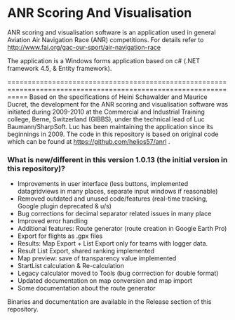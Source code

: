 # ANR Scoring And Visualisation
ANR scoring and visualisation software is an application used in general Aviation Air Navigation Race (ANR) competitions.
For details refer to http://www.fai.org/gac-our-sport/air-navigation-race

The application is a Windows forms application based on c# (.NET framework 4.5, & Entity framework).

=================================================================================================================
Based on the specifications of Heini Schawalder and Maurice Ducret, the development for the ANR scoring and visualisation 
software was initiated during 2009-2010 at the Commercial and Industrial Training college, Berne, Switzerland (GIBBS), 
under the technical lead of Luc Baumann/SharpSoft. Luc has been maintaining the application since its beginnings in 2009.
The code in this repository is based on original code which can be found at https://github.com/helios57/anrl .
 
### What is new/different in this version 1.0.13 (the initial version in this repository)?
- Improvements in user interface (less buttons, implemented datagridviews in many places, separate input windows if reasonable)
- Removed outdated and unused code/features (real-time tracking, Google plugin deprecated & u/s)
- Bug corrections for decimal separator related issues in many place 
- Improved error handling
- Additional features: Route generator (route creation in Google Earth Pro)
- Export for flights as .gpx files
- Results: Map Export + List Export only for teams with logger data. 
- Result List Export, shared ranking implemented
- Map preview: save of transparency value implemented
- StartList calculation & Re-calculation
- Legacy calculator moved to Tools (bug corrrection for double format)
- Updated documentation on map conversion and map import
- Some documentation about the route generator

Binaries and documentation are available in the Release section of this repository.